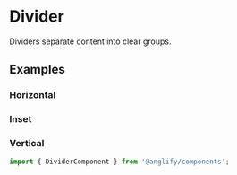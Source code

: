 # Divider

<app-references
issues="https://github.com/valentingavran/anglify/labels/component%3A%20Divider"
material-design="https://material.io/components/dividers"
bundle-size="https://bundlephobia.com/package/@anglify/components@latest"
/>

Dividers separate content into clear groups.

## Examples

<app-divider-playground></app-divider-playground>

### Horizontal

<app-code-example component="divider" example="horizontal"></app-code-example>

### Inset

<app-code-example component="divider" example="inset"></app-code-example>

### Vertical

<app-code-example component="divider" example="vertical"></app-code-example>

```typescript
import { DividerComponent } from '@anglify/components';
```

<app-inputs-table components="DividerComponent"></app-inputs-table>

<app-styling-table component="divider"></app-styling-table>

